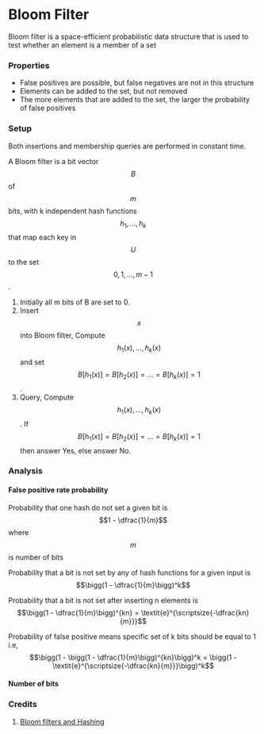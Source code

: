 # Bloom Filter

Bloom filter is a space-efficient probabilistic data
structure that is used to test whether an element is a member of a set

### Properties

* False positives are possible, but false negatives are not in this structure
* Elements can be added to the set, but not removed
* The more elements that are added to the set, the larger the probability of false positives

### Setup

Both insertions and membership queries are performed in constant time.

A Bloom filter is a bit vector $$B$$ of $$m$$ bits, with k independent hash functions $$h_1, ..., h_k$$ that map each key in $$U$$ to the set $$0, 1, ..., m - 1$$.

1. Initially all m bits of B are set to 0.
2. Insert $$x$$ into Bloom filter, Compute $$h_1(x), ..., h_k(x)$$ and set $$B[h_1(x)] = B[h_2(x)] = ... = B[h_k(x)] = 1$$.
3. Query, Compute $$h_1(x), ..., h_k(x)$$. If $$B[h_1(x)] = B[h_2(x)] = ... = B[h_k(x)] = 1$$ then answer Yes, else answer No.

### Analysis

#### False positive rate probability

Probability that one hash do not set a given bit is $$1 - \dfrac{1}{m}$$ where $$m$$ is number of bits

Probability that a bit is not set by any of hash functions for a given input is $$\bigg(1 - \dfrac{1}{m}\bigg)^k$$

Probability that a bit is not set after inserting n elements is $$\bigg(1 - \dfrac{1}{m}\bigg)^{kn} = \textit{e}^{\scriptsize{-\dfrac{kn}{m}}}$$

Probability of false positive means specific set of k bits should be equal to 1 i.e, $$\bigg(1 - \bigg(1 - \dfrac{1}{m}\bigg)^{kn}\bigg)^k = \bigg(1 - \textit{e}^{\scriptsize{-\dfrac{kn}{m}}}\bigg)^k$$

#### Number of bits




### Credits

1. [Bloom filters and Hashing](http://people.math.gatech.edu/~randall/AlgsF09/bloomfilters.pdf)
